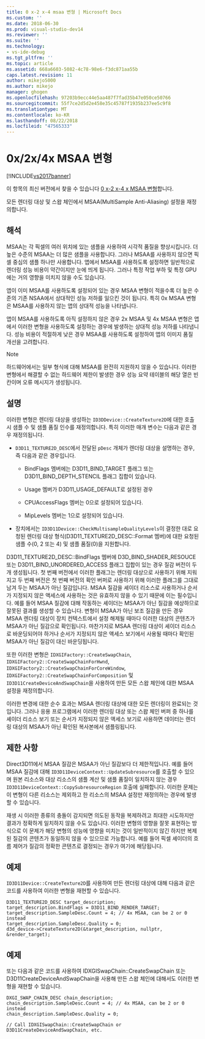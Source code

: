 ```yaml
---
title: 0 x-2 x-4 msaa 변형 | Microsoft Docs
ms.custom: ''
ms.date: 2018-06-30
ms.prod: visual-studio-dev14
ms.reviewer: ''
ms.suite: ''
ms.technology:
- vs-ide-debug
ms.tgt_pltfrm: ''
ms.topic: article
ms.assetid: 668a6603-5082-4c78-98e6-f3dc871aa55b
caps.latest.revision: 11
author: mikejo5000
ms.author: mikejo
manager: ghogen
ms.openlocfilehash: 97203b9ecc44e5aa487f7fad35b47e050ce50766
ms.sourcegitcommit: 55f7ce2d5d2e458e35c45787f1935b237ee5c9f8
ms.translationtype: MT
ms.contentlocale: ko-KR
ms.lasthandoff: 08/22/2018
ms.locfileid: "47565333"
---
```

# <a name="0x2x4x-msaa-variants"></a>0x/2x/4x MSAA 변형
[!INCLUDE[vs2017banner](../includes/vs2017banner.md)]

이 항목의 최신 버전에서 찾을 수 있습니다 [0 x-2 x-4 x MSAA 변형](https://docs.microsoft.com/visualstudio/debugger/graphics/0x-2x-4x-msaa-variants)합니다.  
  
모든 렌더링 대상 및 스왑 체인에서 MSAA(MultiSample Anti-Aliasing) 설정을 재정의합니다.  
  
## <a name="interpretation"></a>해석  
 MSAA는 각 픽셀의 여러 위치에 있는 샘플을 사용하여 시각적 품질을 향상시킵니다. 더 높은 수준의 MSAA는 더 많은 샘플을 사용합니다. 그러나 MSAA를 사용하지 않으면 픽셀 중심의 샘플 하나만 사용합니다. 앱에서 MSAA를 사용하도록 설정하면 일반적으로 렌더링 성능 비용이 약간이지만 눈에 띄게 됩니다. 그러나 특정 작업 부하 및 특정 GPU에는 거의 영향을 미치지 않을 수도 있습니다.  
  
 앱이 이미 MSAA를 사용하도록 설정되어 있는 경우 MSAA 변형이 적을수록 더 높은 수준의 기존 NSAA에서 상대적인 성능 저하를 일으킨 것이 됩니다. 특히 0x MSAA 변형은 MSAA를 사용하지 않는 앱의 상대적 성능을 나타냅니다.  
  
 앱이 MSAA를 사용하도록 아직 설정하지 않은 경우 2x MSAA 및 4x MSAA 변형은 앱에서 이러한 변형을 사용하도록 설정하는 경우에 발생하는 상대적 성능 저하를 나타냅니다. 성능 비용이 적절하게 낮은 경우 MSAA를 사용하도록 설정하여 앱의 이미지 품질 개선을 고려합니다.  
  
> [!NOTE]
>  하드웨어에서는 일부 형식에 대해 MSAA를 완전히 지원하지 않을 수 있습니다. 이러한 변형에서 해결할 수 없는 하드웨어 제한이 발생한 경우 성능 요약 테이블의 해당 열은 빈 칸이며 오류 메시지가 생성됩니다.  
  
## <a name="remarks"></a>설명  
 이러한 변형은 렌더링 대상을 생성하는 `ID3DDevice::CreateTexture2D`에 대한 호출 시 샘플 수 및 샘플 품질 인수를 재정의합니다. 특히 이러한 매개 변수는 다음과 같은 경우 재정의됩니다.  
  
-   `D3D11_TEXTURE2D_DESC`에서 전달된 `pDesc` 개체가 렌더링 대상을 설명하는 경우, 즉 다음과 같은 경우입니다.  
  
    -   BindFlags 멤버에는 D3D11_BIND_TARGET 플래그 또는 D3D11_BIND_DEPTH_STENCIL 플래그 집합이 있습니다.  
  
    -   Usage 멤버가 D3D11_USAGE_DEFAULT로 설정된 경우  
  
    -   CPUAccessFlags 멤버는 0으로 설정되어 있습니다.  
  
    -   MipLevels 멤버는 1으로 설정되어 있습니다.  
  
-   장치에서는 `ID3D11Device::CheckMultisampleQualityLevels`이 결정한 대로 요청된 렌더링 대상 형식(D3D11_TEXTURE2D_DESC::Format 멤버)에 대한 요청된 샘플 수(0, 2 또는 4) 및 샘플 품질(0)을 지원합니다.  
  
 D3D11_TEXTURE2D_DESC::BindFlags 멤버에 D3D_BIND_SHADER_RESOUCE 또는 D3D11_BIND_UNORDERED_ACCESS 플래그 집합이 있는 경우 질감 버전이 두 개 생성됩니다. 첫 번째 버전에서 이러한 플래그는 렌더링 대상으로 사용하기 위해 지워지고 두 번째 버전은 첫 번째 버전의 확인 버퍼로 사용하기 위해 이러한 플래그를 그대로 남겨 두는 MSAA가 아닌 질감입니다. MSAA 질감을 셰이더 리소스로 사용하거나 순서가 지정되지 않은 액세스에 사용하는 것은 유효하지 않을 수 있기 때문에 이는 필수입니다. 예를 들어 MSAA 질감에 대해 작동하는 셰이더는 MSAA가 아닌 질감을 예상하므로 잘못된 결과를 생성할 수 있습니다. 변형이 MSAA가 아닌 보조 질감을 만든 경우 MSAA 렌더링 대상이 장치 컨텍스트에서 설정 해제될 때마다 이러한 대상의 콘텐츠가 MSAA가 아닌 질감으로 확인됩니다. 마찬가지로 MSAA 렌더링 대상이 셰이더 리소스로 바운딩되어야 하거나 순서가 지정되지 않은 액세스 보기에서 사용될 때마다 확인된 MSAA가 아닌 질감이 대신 바운딩됩니다.  
  
 또한 이러한 변형은 `IDXGIFactory::CreateSwapChain`, `IDXGIFactory2::CreateSwapChainForHwnd`, `IDXGIFactory2::CreateSwapChainForCoreWindow`, `IDXGIFactory2::CreateSwapChainForComposition` 및 `ID3D11CreateDeviceAndSwapChain`을 사용하여 만든 모든 스왑 체인에 대한 MSAA 설정을 재정의합니다.  
  
 이러한 변경에 대한 순수 효과는 MSAA 렌더링 대상에 대한 모든 렌더링이 완료되는 것입니다. 그러나 응용 프로그램에서 이러한 렌더링 대상 또는 스왑 체인 버퍼 중 하나를 셰이더 리소스 보기 또는 순서가 지정되지 않은 액세스 보기로 사용하면 데이터는 렌더링 대상의 MSAA가 아닌 확인된 복사본에서 샘플링됩니다.  
  
## <a name="restrictions-and-limitations"></a>제한 사항  
 Direct3D11에서 MSAA 질감은 MSAA가 아닌 질감보다 더 제한적입니다. 예를 들어 MSAA 질감에 대해 `ID3D11DeviceContext::UpdateSubresource`를 호출할 수 있으며 원본 리소스와 대상 리소스의 샘플 계산 및 샘플 품질이 일치하지 않는 경우 `ID3D11DeviceContext::CopySubresourceRegion` 호출에 실패합니다. 이러한 문제는 이 변형이 다른 리소스는 제외하고 한 리소스의 MSAA 설정만 재정의하는 경우에 발생할 수 있습니다.  
  
 재생 시 이러한 종류의 충돌이 감지되면 의도된 동작을 복제하려고 최대한 시도하지만 결과가 정확하게 일치하지 않을 수도 있습니다. 이러한 변형의 영향을 잘못 표현하는 방식으로 이 문제가 해당 변형의 성능에 영향을 미치는 것이 일반적이지 않긴 하지만 복제된 질감의 콘텐츠가 동일하지 않을 수 있으므로 가능합니다. 예를 들어 픽셀 셰이더의 흐름 제어가 질감의 정확한 콘텐츠로 결정되는 경우가 여기에 해당됩니다.  
  
## <a name="example"></a>예제  
 `ID3D11Device::CreateTexture2D`를 사용하여 만든 렌더링 대상에 대해 다음과 같은 코드를 사용하여 이러한 변형을 재현할 수 있습니다.  
  
```  
D3D11_TEXTURE2D_DESC target_description;  
target_description.BindFlags = D3D11_BIND_RENDER_TARGET;  
target_description.SampleDesc.Count = 4; // 4x MSAA, can be 2 or 0 instead  
target_description.SampleDesc.Quality = 0;  
d3d_device->CreateTexture2D(&target_description, nullptr, &render_target);  
```  
  
## <a name="example"></a>예제  
 또는 다음과 같은 코드를 사용하여 IDXGISwapChain::CreateSwapChain 또는 D3D11CreateDeviceAndSwapChain을 사용해 만든 스왑 체인에 대해서도 이러한 변형을 재현할 수 있습니다.  
  
```  
DXGI_SWAP_CHAIN_DESC chain_description;  
chain_description.SampleDesc.Count = 4; // 4x MSAA, can be 2 or 0 instead  
chain_description.SampleDesc.Quality = 0;  
  
// Call IDXGISwapChain::CreateSwapChain or D3D11CreateDeviceAndSwapChain, etc.  
```



